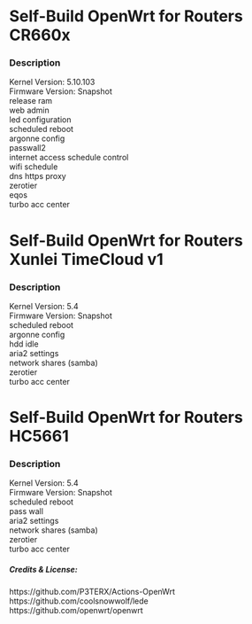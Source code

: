 
<h1>Self-Build OpenWrt for Routers CR660x</h1>

<h3>Description</h3>
Kernel Version: 5.10.103<br>
Firmware Version: Snapshot<br>
release ram<br>
web admin<br>
led configuration<br>
scheduled reboot<br>
argonne config<br>
passwall2<br>
internet access schedule control<br>
wifi schedule<br>
dns https proxy<br>
zerotier<br>
eqos<br>
turbo acc center<br>

<h1>Self-Build OpenWrt for Routers Xunlei TimeCloud v1</h1>
<h3>Description</h3>
Kernel Version: 5.4<br>
Firmware Version: Snapshot<br>
scheduled reboot<br>
argonne config<br>
hdd idle<br>
aria2 settings<br>
network shares (samba)<br>
zerotier<br>
turbo acc center<br>

<h1>Self-Build OpenWrt for Routers HC5661</h1>
<h3>Description</h3>
Kernel Version: 5.4<br>
Firmware Version: Snapshot<br>
scheduled reboot<br>
pass wall<br>
aria2 settings<br>
network shares (samba)<br>
zerotier<br>
turbo acc center<br>


<h5>Credits & License:</h5>
https://github.com/P3TERX/Actions-OpenWrt<br>
https://github.com/coolsnowwolf/lede<br>
https://github.com/openwrt/openwrt
